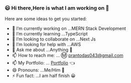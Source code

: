 ### 😃 Hi there,Here is what I am working on 👋




Here are some ideas to get you started:

- 🔭 I’m currently working on ...MERN Stack Development
- 🌱 I’m currently learning ...TypeScript
- 👯 I’m looking to collaborate on ...Next Js
- 🤔 I’m looking for help with ...AWS
- 💬 Ask me about ...Anything 👊
- 📫 How to reach me: ...	Ⓜ️ prantodas043@gmail.com
- 📫 My Portfolio: ... [Portfolio](https://my-portfolio-1c4ab.web.app/) 👈
- 😄 Pronouns: ...Me/Him 👦
- ⚡ Fun fact: ...I am half finish 😀

